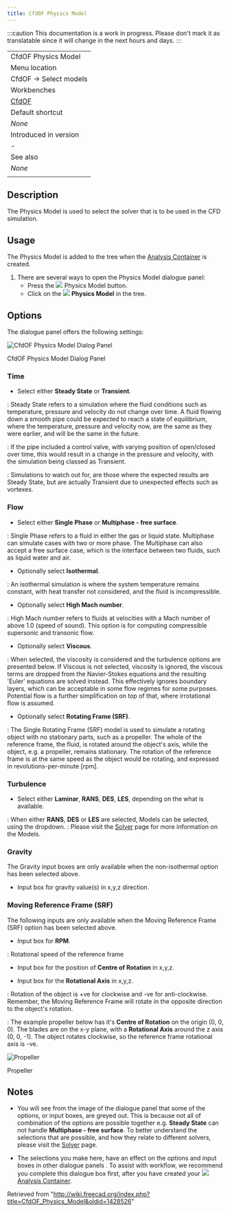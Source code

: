 ```yaml
---
title: CfdOF Physics Model
---
```


:::caution
This documentation is a work in progress. Please don't mark it as translatable since it will change in the next hours and days.
:::

|                                             |
| ------------------------------------------- |
| CfdOF Physics Model                         |
| Menu location                               |
| CfdOF → Select models‏‎                     |
| Workbenches                                 |
| [CfdOF](/CfdOF_Workbench "CfdOF Workbench") |
| Default shortcut                            |
| _None_                                      |
| Introduced in version                       |
| -                                           |
| See also                                    |
| _None_                                      |
|                                             |

## Description

The Physics Model is used to select the solver that is to be used in the CFD simulation.

## Usage

The Physics Model is added to the tree when the [Analysis Container](/CfdOF_Analysis "CfdOF Analysis") is created.

1. There are several ways to open the Physics Model dialogue panel:
   - Press the ![](/src/assets/images/CfdOF_Physics_Model.svg) Physics Model button.
   - Click on the ![](/src/assets/images/CfdOF_Physics_Model.svg) **Physics Model** in the tree.

## Options

The dialogue panel offers the following settings:

![CfdOF Physics Model Dialog Panel](/src/assets/images/CfdOF_DialogPhysicsModel.png)

CfdOF Physics Model Dialog Panel

### Time

- Select either **Steady State** or **Transient**.

: Steady State refers to a simulation where the fluid conditions such as temperature, pressure and velocity do not change over time. A fluid flowing down a smooth pipe could be expected to reach a state of equilibrium, where the temperature, pressure and velocity now, are the same as they were earlier, and will be the same in the future.

: If the pipe included a control valve, with varying position of open/closed over time, this would result in a change in the pressure and velocity, with the simulation being classed as Transient.

: Simulations to watch out for, are those where the expected results are Steady State, but are actually Transient due to unexpected effects such as vortexes.

### Flow

- Select either **Single Phase** or **Multiphase - free surface**.

: Single Phase refers to a fluid in either the gas or liquid state. Multiphase can simulate cases with two or more phase. The Multiphase can also accept a free surface case, which is the interface between two fluids, such as liquid water and air.

- Optionally select **Isothermal**.

: An isothermal simulation is where the system temperature remains constant, with heat transfer not considered, and the fluid is incompressible.

- Optionally select **High Mach number**.

: High Mach number refers to fluids at velocities with a Mach number of above 1.0 (speed of sound). This option is for computing compressible supersonic and transonic flow.

- Optionally select **Viscous**.

: When selected, the viscosity is considered and the turbulence options are presented below. If Viscous is not selected, viscosity is ignored, the viscous terms are dropped from the Navier-Stokes equations and the resulting 'Euler' equations are solved instead. This effectively ignores boundary layers, which can be acceptable in some flow regimes for some purposes. Potential flow is a further simplification on top of that, where irrotational flow is assumed.

- Optionally select **Rotating Frame (SRF)**.

: The Single Rotating Frame (SRF) model is used to simulate a rotating object with no stationary parts, such as a propeller. The whole of the reference frame, the fluid, is rotated around the object's axis, while the object, e.g. a propeller, remains stationary. The rotation of the reference frame is at the same speed as the object would be rotating, and expressed in revolutions-per-minute [rpm].

### Turbulence

- Select either **Laminar**, **RANS**, **DES**, **LES**, depending on the what is available.

: When either **RANS**, **DES** or **LES** are selected, Models can be selected, using the dropdown.
: Please visit the [Solver](/index.php?title=CfdOF_Solver&action=edit&redlink=1 "CfdOF Solver (page does not exist)") page for more information on the Models.

### Gravity

The Gravity input boxes are only available when the non-isothermal option has been selected above.

- Input box for gravity value(s) in x,y,z direction.

### Moving Reference Frame (SRF)

The following inputs are only available when the Moving Reference Frame (SRF) option has been selected above.

- Input box for **RPM**.

: Rotational speed of the reference frame

- Input box for the position of **Centre of Rotation** in x,y,z.

- Input box for the **Rotational Axis** in x,y,z.

: Rotation of the object is +ve for clockwise and -ve for anti-clockwise. Remember, the Moving Reference Frame will rotate in the opposite direction to the object's rotation.

: The example propeller below has it's **Centre of Rotation** on the origin (0, 0, 0). The blades are on the x-y plane, with a **Rotational Axis** around the z axis (0, 0, -1). The object rotates clockwise, so the reference frame rotational axis is -ve.

![Propeller](/src/assets/images/CfdOF_Fluid_Properties_Propeller.png)

Propeller

## Notes

- You will see from the image of the dialogue panel that some of the options, or input boxes, are greyed out. This is because not all of combination of the options are possible together e.g. **Steady State** can not handle **Multiphase - free surface**. To better understand the selections that are possible, and how they relate to different solvers, please visit the [Solver](/index.php?title=CfdOF_Solver&action=edit&redlink=1 "CfdOF Solver (page does not exist)") page.

- The selections you make here, have an effect on the options and input boxes in other dialogue panels . To assist with workflow, we recommend you complete this dialogue box first, after you have created your ![](/src/assets/images/CfdOF_analysis.svg) [Analysis Container](/CfdOF_Analysis "CfdOF Analysis").

Retrieved from "<http://wiki.freecad.org/index.php?title=CfdOF_Physics_Model&oldid=1428526>"
